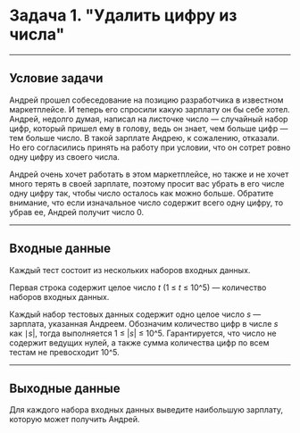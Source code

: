 # Задача 1. "Удалить цифру из числа"

---

## Условие задачи
Андрей прошел собеседование на позицию разработчика в известном маркетплейсе. И теперь его спросили какую зарплату он бы себе хотел. Андрей, недолго думая, написал на листочке число — случайный набор цифр, который пришел ему в голову, ведь он знает, чем больше цифр — тем больше число. В такой зарплате Андрею, к сожалению, отказали. Но его согласились принять на работу при условии, что он сотрет ровно одну цифру из своего числа.

Андрей очень хочет работать в этом маркетплейсе, но также и не хочет много терять в своей зарплате, поэтому просит вас убрать в его числе одну цифру так, чтобы число осталось как можно больше. Обратите внимание, что если изначальное число содержит всего одну цифру, то убрав ее, Андрей получит число 0.

---

## Входные данные
Каждый тест состоит из нескольких наборов входных данных.

Первая строка содержит целое число *t* (1 ≤ *t* ≤ 10^5) — количество наборов входных данных.

Каждый набор тестовых данных содержит одно целое число *s* — зарплата, указанная Андреем. Обозначим количество цифр в числе *s* как ∣*s*|, тогда выполняется 1 ≤ |*s*| ≤ 10^5. Гарантируется, что число не содержит ведущих нулей, а также сумма количества цифр по всем тестам не превосходит 10^5.

---

## Выходные данные
Для каждого набора входных данных выведите наибольшую зарплату, которую может получить Андрей.